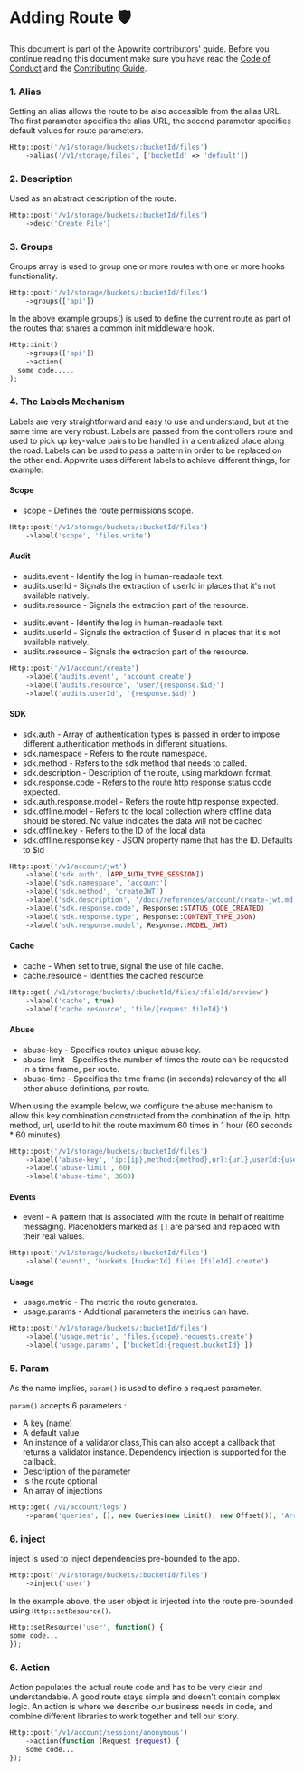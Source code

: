 # Adding Route 🛡

This document is part of the Appwrite contributors' guide. Before you continue reading this document make sure you have read the [Code of Conduct](https://github.com/appwrite/.github/blob/main/CODE_OF_CONDUCT.md) and the [Contributing Guide](https://github.com/appwrite/appwrite/blob/master/CONTRIBUTING.md).

### 1. Alias

Setting an alias allows the route to be also accessible from the alias URL.
The first parameter specifies the alias URL, the second parameter specifies default values for route parameters.

```php
Http::post('/v1/storage/buckets/:bucketId/files')
    ->alias('/v1/storage/files', ['bucketId' => 'default'])
```

### 2. Description

Used as an abstract description of the route.

```php
Http::post('/v1/storage/buckets/:bucketId/files')
    ->desc('Create File')
```

### 3. Groups

Groups array is used to group one or more routes with one or more hooks functionality.

```php
Http::post('/v1/storage/buckets/:bucketId/files')
    ->groups(['api'])
```

In the above example groups() is used to define the current route as part of the routes that shares a common init middleware hook.

```php
Http::init()
    ->groups(['api'])
    ->action(
  some code.....
);
```

### 4. The Labels Mechanism
Labels are very straightforward and easy to use and understand, but at the same time are very robust.
Labels are passed from the controllers route and used to pick up key-value pairs to be handled in a centralized place
along the road.
Labels can be used to pass a pattern in order to be replaced on the other end.
Appwrite uses different labels to achieve different things, for example:

#### Scope

- scope - Defines the route permissions scope.

```php
Http::post('/v1/storage/buckets/:bucketId/files')
    ->label('scope', 'files.write')
```

#### Audit
* audits.event - Identify the log in human-readable text.
* audits.userId - Signals the extraction of userId in places that it's not available natively.
* audits.resource - Signals the extraction part of the resource.

- audits.event - Identify the log in human-readable text.
- audits.userId - Signals the extraction of $userId in places that it's not available natively.
- audits.resource - Signals the extraction part of the resource.

```php
Http::post('/v1/account/create')
    ->label('audits.event', 'account.create')
    ->label('audits.resource', 'user/{response.$id}')
    ->label('audits.userId', '{response.$id}')
```

#### SDK
* sdk.auth - Array of authentication types is passed in order to impose different authentication methods in different situations.
* sdk.namespace - Refers to the route namespace.
* sdk.method - Refers to the sdk method that needs to called.
* sdk.description - Description of the route, using markdown format.
* sdk.response.code - Refers to the route http response status code expected.
* sdk.auth.response.model - Refers the route http response expected.
* sdk.offline.model - Refers to the local collection where offline data should be stored. No value indicates the data will not be cached
* sdk.offline.key - Refers to the ID of the local data
* sdk.offline.response.key - JSON property name that has the ID. Defaults to $id

```php
Http::post('/v1/account/jwt')
    ->label('sdk.auth', [APP_AUTH_TYPE_SESSION])
    ->label('sdk.namespace', 'account')
    ->label('sdk.method', 'createJWT')
    ->label('sdk.description', '/docs/references/account/create-jwt.md')
    ->label('sdk.response.code', Response::STATUS_CODE_CREATED)
    ->label('sdk.response.type', Response::CONTENT_TYPE_JSON)
    ->label('sdk.response.model', Response::MODEL_JWT)
```

#### Cache

- cache - When set to true, signal the use of file cache.
- cache.resource - Identifies the cached resource.

```php
Http::get('/v1/storage/buckets/:bucketId/files/:fileId/preview')
    ->label('cache', true)
    ->label('cache.resource', 'file/{request.fileId}')
```

#### Abuse

- abuse-key - Specifies routes unique abuse key.
- abuse-limit - Specifies the number of times the route can be requested in a time frame, per route.
- abuse-time - Specifies the time frame (in seconds) relevancy of the all other abuse definitions, per route.

When using the example below, we configure the abuse mechanism to allow this key combination
constructed from the combination of the ip, http method, url, userId to hit the route maximum 60 times in 1 hour (60 seconds \* 60 minutes).

```php
Http::post('/v1/storage/buckets/:bucketId/files')
    ->label('abuse-key', 'ip:{ip},method:{method},url:{url},userId:{userId}')
    ->label('abuse-limit', 60)
    ->label('abuse-time', 3600)
```

#### Events

- event - A pattern that is associated with the route in behalf of realtime messaging.
  Placeholders marked as `[]` are parsed and replaced with their real values.

```php
Http::post('/v1/storage/buckets/:bucketId/files')
    ->label('event', 'buckets.[bucketId].files.[fileId].create')
```

#### Usage

- usage.metric - The metric the route generates.
- usage.params - Additional parameters the metrics can have.

```php
Http::post('/v1/storage/buckets/:bucketId/files')
    ->label('usage.metric', 'files.{scope}.requests.create')
    ->label('usage.params', ['bucketId:{request.bucketId}'])
```

### 5. Param

As the name implies, `param()` is used to define a request parameter.

`param()` accepts 6 parameters :

- A key (name)
- A default value
- An instance of a validator class,This can also accept a callback that returns a validator instance. Dependency injection is supported for the callback.
- Description of the parameter
- Is the route optional
- An array of injections

```php
Http::get('/v1/account/logs')
    ->param('queries', [], new Queries(new Limit(), new Offset()), 'Array of query strings generated using the Query class provided by the SDK. [Learn more about queries](https://appwrite.io/docs/queries). Only supported methods are limit and offset', true)
```

### 6. inject

inject is used to inject dependencies pre-bounded to the app.

```php
Http::post('/v1/storage/buckets/:bucketId/files')
    ->inject('user')
```

In the example above, the user object is injected into the route pre-bounded using `Http::setResource()`.

```php
Http::setResource('user', function() {
some code...
});
```

### 6. Action
Action populates the actual route code and has to be very clear and understandable. A good route stays simple and doesn't contain complex logic. An action is where we describe our business needs in code, and combine different libraries to work together and tell our story.

```php
Http::post('/v1/account/sessions/anonymous')
    ->action(function (Request $request) {
    some code...
});
```
